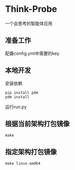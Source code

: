 # Think-Probe

一个会思考的智能体应用

## 准备工作

配置config.yml中需要的key

## 本地开发

安装依赖

```shell
pip install pdm
pdm install
```

运行run.py

## 根据当前架构打包镜像

```shell
make
```

## 指定架构打包镜像

```shell
make linux-amd64
```
